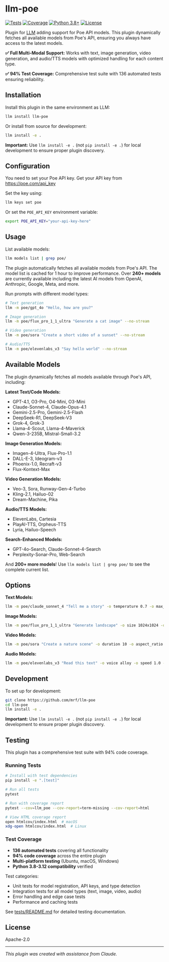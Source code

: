 # llm-poe

[![Tests](https://github.com/mrf/llm-poe/actions/workflows/test.yml/badge.svg)](https://github.com/mrf/llm-poe/actions/workflows/test.yml)
[![Coverage](https://img.shields.io/badge/coverage-94%25-brightgreen)](https://github.com/mrf/llm-poe/actions)
[![Python 3.8+](https://img.shields.io/badge/python-3.8+-blue.svg)](https://www.python.org/downloads/)
[![License](https://img.shields.io/badge/license-Apache%202.0-blue.svg)](LICENSE)

Plugin for [LLM](https://llm.datasette.io/) adding support for Poe API models. This plugin dynamically fetches all available models from Poe's API, ensuring you always have access to the latest models.

**✅ Full Multi-Modal Support:** Works with text, image generation, video generation, and audio/TTS models with optimized handling for each content type.

**✅ 94% Test Coverage:** Comprehensive test suite with 136 automated tests ensuring reliability.

## Installation

Install this plugin in the same environment as LLM:

```bash
llm install llm-poe
```

Or install from source for development:

```bash
llm install -e .
```

**Important:** Use `llm install -e .` (not `pip install -e .`) for local development to ensure proper plugin discovery.

## Configuration

You need to set your Poe API key. Get your API key from https://poe.com/api_key

Set the key using:

```bash
llm keys set poe
```

Or set the `POE_API_KEY` environment variable:

```bash
export POE_API_KEY="your-api-key-here"
```

## Usage

List available models:

```bash
llm models list | grep poe/
```

The plugin automatically fetches all available models from Poe's API. The model list is cached for 1 hour to improve performance. Over **240+ models** are currently available including the latest AI models from OpenAI, Anthropic, Google, Meta, and more.

Run prompts with different model types:

```bash
# Text generation
llm -m poe/gpt_4o "Hello, how are you?"

# Image generation
llm -m poe/flux_pro_1_1_ultra "Generate a cat image" --no-stream

# Video generation  
llm -m poe/sora "Create a short video of a sunset" --no-stream

# Audio/TTS
llm -m poe/elevenlabs_v3 "Say hello world" --no-stream
```

## Available Models

The plugin dynamically fetches all models available through Poe's API, including:

**Latest Text/Code Models:**
- GPT-4.1, O3-Pro, O4-Mini, O3-Mini
- Claude-Sonnet-4, Claude-Opus-4.1
- Gemini-2.5-Pro, Gemini-2.5-Flash
- DeepSeek-R1, DeepSeek-V3
- Grok-4, Grok-3
- Llama-4-Scout, Llama-4-Maverick
- Qwen-3-235B, Mistral-Small-3.2

**Image Generation Models:**
- Imagen-4-Ultra, Flux-Pro-1.1
- DALL-E-3, Ideogram-v3
- Phoenix-1.0, Recraft-v3
- Flux-Kontext-Max

**Video Generation Models:**
- Veo-3, Sora, Runway-Gen-4-Turbo
- Kling-2.1, Hailuo-02
- Dream-Machine, Pika

**Audio/TTS Models:**
- ElevenLabs, Cartesia
- PlayAI-TTS, Orpheus-TTS
- Lyria, Hailuo-Speech

**Search-Enhanced Models:**
- GPT-4o-Search, Claude-Sonnet-4-Search
- Perplexity-Sonar-Pro, Web-Search

And **200+ more models**! Use `llm models list | grep poe/` to see the complete current list.

## Options

**Text Models:**
```bash
llm -m poe/claude_sonnet_4 "Tell me a story" -o temperature 0.7 -o max_tokens 500
```

**Image Models:**
```bash
llm -m poe/flux_pro_1_1_ultra "Generate landscape" -o size 1024x1024 -o quality standard --no-stream
```

**Video Models:**
```bash
llm -m poe/sora "Create a nature scene" -o duration 10 -o aspect_ratio 16:9 --no-stream
```

**Audio Models:**
```bash
llm -m poe/elevenlabs_v3 "Read this text" -o voice alloy -o speed 1.0 --no-stream
```

## Development

To set up for development:

```bash
git clone https://github.com/mrf/llm-poe
cd llm-poe
llm install -e .
```

**Important:** Use `llm install -e .` (not `pip install -e .`) for local development to ensure proper plugin discovery.

## Testing

This plugin has a comprehensive test suite with 94% code coverage.

### Running Tests

```bash
# Install with test dependencies
pip install -e ".[test]"

# Run all tests
pytest

# Run with coverage report
pytest --cov=llm_poe --cov-report=term-missing --cov-report=html

# View HTML coverage report
open htmlcov/index.html  # macOS
xdg-open htmlcov/index.html  # Linux
```

### Test Coverage

- **136 automated tests** covering all functionality
- **94% code coverage** across the entire plugin
- **Multi-platform testing** (Ubuntu, macOS, Windows)
- **Python 3.8-3.12 compatibility** verified

Test categories:
- Unit tests for model registration, API keys, and type detection
- Integration tests for all model types (text, image, video, audio)
- Error handling and edge case tests
- Performance and caching tests

See [tests/README.md](tests/README.md) for detailed testing documentation.

## License

Apache-2.0

---
*This plugin was created with assistance from Claude.*
